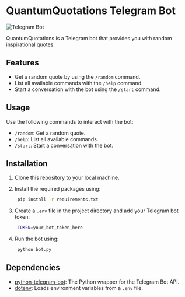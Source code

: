 # QuantumQuotations Telegram Bot

![Telegram Bot](https://img.shields.io/badge/Telegram%20Bot-blue)

QuantumQuotations is a Telegram bot that provides you with random inspirational quotes.

## Features

- Get a random quote by using the `/random` command.
- List all available commands with the `/help` command.
- Start a conversation with the bot using the `/start` command.

## Usage

 Use the following commands to interact with the bot:

   - `/random`: Get a random quote.
   - `/help`: List all available commands.
   - `/start`: Start a conversation with the bot.

## Installation

1. Clone this repository to your local machine.
2. Install the required packages using:

   ```bash
    pip install -r requirements.txt
   ```
3. Create a `.env` file in the project directory and add your Telegram bot token:

   ```bash
    TOKEN=your_bot_token_here
   ```

4. Run the bot using:
   ```bash
    python bot.py
   ```

## Dependencies

- [python-telegram-bot](https://github.com/python-telegram-bot/python-telegram-bot): The Python wrapper for the Telegram Bot API.
- [dotenv](https://github.com/theskumar/python-dotenv): Loads environment variables from a `.env` file.



